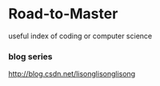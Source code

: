 # Road-to-Master
useful index of coding or computer science
### blog series
http://blog.csdn.net/lisonglisonglisong
